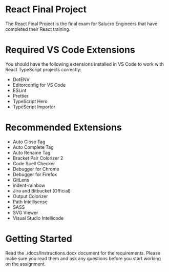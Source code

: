 # React Final Project
The React Final Project is the final exam for Salucro Engineers that have completed their React training.

# Required VS Code Extensions
You should have the following extensions installed in VS Code to work with React TypeScript projects correctly:

- DotENV
- Editorconfig for VS Code
- ESLint
- Prettier
- TypeScript Hero
- TypeScript Importer

# Recommended Extensions

- Auto Close Tag
- Auto Complete Tag
- Auto Rename Tag
- Bracket Pair Colorizer 2
- Code Spell Checker
- Debugger for Chrome
- Debugger for Firefox
- GitLens
- indent-rainbow
- Jira and Bitbucket (Official)
- Output Colorizer
- Path Intellisense
- SASS
- SVG Viewer
- Visual Studio Intellicode

# Getting Started
Read the ./docs/Instructions.docx document for the requirements. Please make sure you read them and ask any questions before you start working on the assignment.
